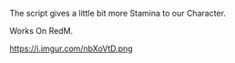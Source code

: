 The script gives a little bit more Stamina to our Character.

Works On RedM.

https://i.imgur.com/nbXoVtD.png
